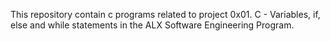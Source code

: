 This repository contain c programs related to project 0x01. C - Variables, if, else and while statements in the ALX Software Engineering Program.